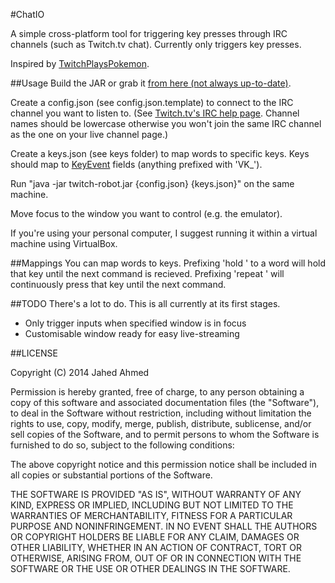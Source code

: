 #ChatIO

A simple cross-platform tool for triggering key presses through IRC channels (such as Twitch.tv chat). Currently only triggers key presses.

Inspired by [TwitchPlaysPokemon](http://www.twitch.tv/twitchplayspokemon).

##Usage
Build the JAR or grab it [from here (not always up-to-date)](https://www.dropbox.com/sh/m4ggpmfokvkdkkt/yAQN1-L-eC/Twitch%20Robot).

Create a config.json (see config.json.template) to connect to the IRC channel you want to listen to. (See [Twitch.tv's IRC help page](http://help.twitch.tv/customer/portal/articles/1302780-twitch-irc). Channel names should be lowercase otherwise you won't join the same IRC channel as the one on your live channel page.)

Create a keys.json (see keys folder) to map words to specific keys. Keys should map to [KeyEvent](http://docs.oracle.com/javase/7/docs/api/java/awt/event/KeyEvent.html) fields (anything prefixed with 'VK_').

Run "java -jar twitch-robot.jar {config.json} {keys.json}" on the same machine.

Move focus to the window you want to control (e.g. the emulator).

If you're using your personal computer, I suggest running it within a virtual machine using VirtualBox.

##Mappings
You can map words to keys.
Prefixing 'hold ' to a word will hold that key until the next command is recieved.
Prefixing 'repeat ' will continuously press that key until the next command.

##TODO
There's a lot to do. This is all currently at its first stages.

* Only trigger inputs when specified window is in focus
* Customisable window ready for easy live-streaming

##LICENSE

Copyright (C) 2014 Jahed Ahmed

Permission is hereby granted, free of charge, to any person obtaining a copy of
this software and associated documentation files (the "Software"), to deal in the
Software without restriction, including without limitation the rights to use, copy,
modify, merge, publish, distribute, sublicense, and/or sell copies of the Software,
and to permit persons to whom the Software is furnished to do so, subject to the
following conditions:
 
The above copyright notice and this permission notice shall be included in all copies
or substantial portions of the Software.
 
THE SOFTWARE IS PROVIDED "AS IS", WITHOUT WARRANTY OF ANY KIND, EXPRESS OR IMPLIED,
INCLUDING BUT NOT LIMITED TO THE WARRANTIES OF MERCHANTABILITY, FITNESS FOR A
PARTICULAR PURPOSE AND NONINFRINGEMENT. IN NO EVENT SHALL THE AUTHORS OR COPYRIGHT
HOLDERS BE LIABLE FOR ANY CLAIM, DAMAGES OR OTHER LIABILITY, WHETHER IN AN ACTION OF
CONTRACT, TORT OR OTHERWISE, ARISING FROM, OUT OF OR IN CONNECTION WITH THE SOFTWARE
OR THE USE OR OTHER DEALINGS IN THE SOFTWARE.
